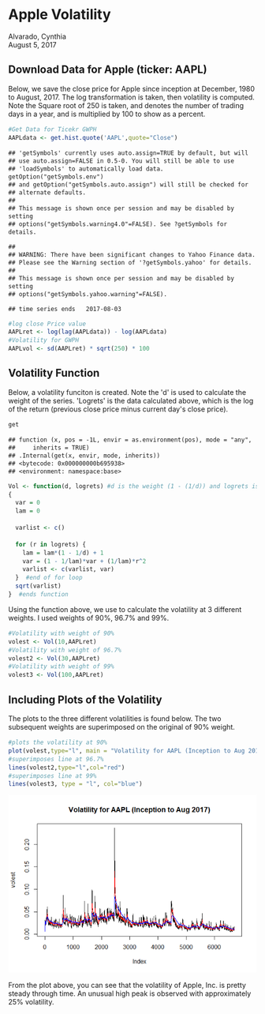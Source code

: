 # Apple Volatility
Alvarado, Cynthia  
August 5, 2017  



## Download Data for Apple (ticker: AAPL)

Below, we save the close price for Apple since inception at December, 1980 to August, 2017. The log transformation is taken, then volatility is computed.  Note the Square root of 250 is taken, and denotes the number of trading days in a year, and is multiplied by 100 to show as a percent.


```r
#Get Data for Ticekr GWPH
AAPLdata <- get.hist.quote('AAPL',quote="Close")
```

```
## 'getSymbols' currently uses auto.assign=TRUE by default, but will
## use auto.assign=FALSE in 0.5-0. You will still be able to use
## 'loadSymbols' to automatically load data. getOption("getSymbols.env")
## and getOption("getSymbols.auto.assign") will still be checked for
## alternate defaults.
## 
## This message is shown once per session and may be disabled by setting 
## options("getSymbols.warning4.0"=FALSE). See ?getSymbols for details.
```

```
## 
## WARNING: There have been significant changes to Yahoo Finance data.
## Please see the Warning section of '?getSymbols.yahoo' for details.
## 
## This message is shown once per session and may be disabled by setting
## options("getSymbols.yahoo.warning"=FALSE).
```

```
## time series ends   2017-08-03
```

```r
#log close Price value
AAPLret <- log(lag(AAPLdata)) - log(AAPLdata)
#Volatility for GWPH
AAPLvol <- sd(AAPLret) * sqrt(250) * 100
```

## Volatility Function

Below, a volatility funciton is created.  Note the 'd' is used to calculate the weight of the series. 'Logrets' is the data calculated above, which is the log of the return (previous close price minus current day's close price).


```r
get
```

```
## function (x, pos = -1L, envir = as.environment(pos), mode = "any", 
##     inherits = TRUE) 
## .Internal(get(x, envir, mode, inherits))
## <bytecode: 0x000000000b695938>
## <environment: namespace:base>
```

```r
Vol <- function(d, logrets) #d is the weight (1 - (1/d)) and logrets is the log of returns
{
  var = 0  
  lam = 0
  
  varlist <- c()
  
  for (r in logrets) {    
    lam = lam*(1 - 1/d) + 1    
    var = (1 - 1/lam)*var + (1/lam)*r^2    
    varlist <- c(varlist, var)    
  }  #end of for loop
  sqrt(varlist)
}  #ends function
```

Using the function above, we use to calculate the volatility at 3 different weights. I used weights of 90%, 96.7% and 99%.


```r
#Volatility with weight of 90%
volest <- Vol(10,AAPLret)
#Volatility with weight of 96.7%
volest2 <- Vol(30,AAPLret)
#Volatility with weight of 99%
volest3 <- Vol(100,AAPLret)
```


## Including Plots of the Volatility

The plots to the three different volatilities is found below. The two subsequent weights are superimposed on the original of 90% weight.


```r
#plots the volatility at 90%
plot(volest,type="l", main = "Volatility for AAPL (Inception to Aug 2017)")
#superimposes line at 96.7%
lines(volest2,type="l",col="red")
#superimposes line at 99%
lines(volest3, type = "l", col="blue")
```

![](AAPL-vol_files/figure-html/plot-1.png)<!-- -->


From the plot above, you can see that the volatility of Apple, Inc. is pretty steady through time. An unusual high peak is observed with approximately 25% volatility.




